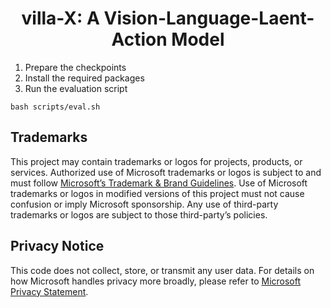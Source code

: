 <div align="center">

# villa-X: A Vision-Language-Laent-Action Model

</div>

1. Prepare the checkpoints
2. Install the required packages
3. Run the evaluation script

```
bash scripts/eval.sh
```

## Trademarks

This project may contain trademarks or logos for projects, products, or services. Authorized use of Microsoft trademarks or logos is subject to and must follow [Microsoft’s Trademark & Brand Guidelines](https://www.microsoft.com/en-us/legal/intellectualproperty/trademarks/usage/general). Use of Microsoft trademarks or logos in modified versions of this project must not cause confusion or imply Microsoft sponsorship. Any use of third-party trademarks or logos are subject to those third-party’s policies.

## Privacy Notice

This code does not collect, store, or transmit any user data. For details on how Microsoft handles privacy more broadly, please refer to [Microsoft Privacy Statement](https://go.microsoft.com/fwlink/?LinkId=521839).
